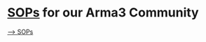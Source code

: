 # [SOPs](https://github.com/immervoll/ALKIArmaSOPs/wiki) for our Arma3 Community

[--> SOPs](https://github.com/immervoll/ALKIArmaSOPs/wiki)
